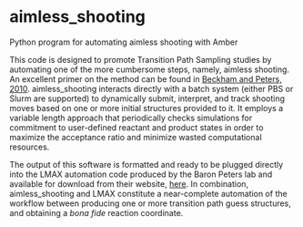 # aimless_shooting
Python program for automating aimless shooting with Amber

This code is designed to promote Transition Path Sampling studies by automating one of the more cumbersome steps, namely, aimless shooting. An excellent primer on the method can be found in [Beckham and Peters, 2010](https://pubs.acs.org/doi/abs/10.1021/bk-2010-1052.ch013). aimless_shooting interacts directly with a batch system (either PBS or Slurm are supported) to dynamically submit, interpret, and track shooting moves based on one or more initial structures provided to it. It employs a variable length approach that periodically checks simulations for commitment to user-defined reactant and product states in order to maximize the acceptance ratio and minimize wasted computational resources.

The output of this software is formatted and ready to be plugged directly into the LMAX automation code produced by the Baron Peters lab and available for download from their website, [here](https://engineering.ucsb.edu/~baronp/CODES/). In combination, aimless_shooting and LMAX constitute a near-complete automation of the workflow between producing one or more transition path guess structures, and obtaining a *bona fide* reaction coordinate. 
